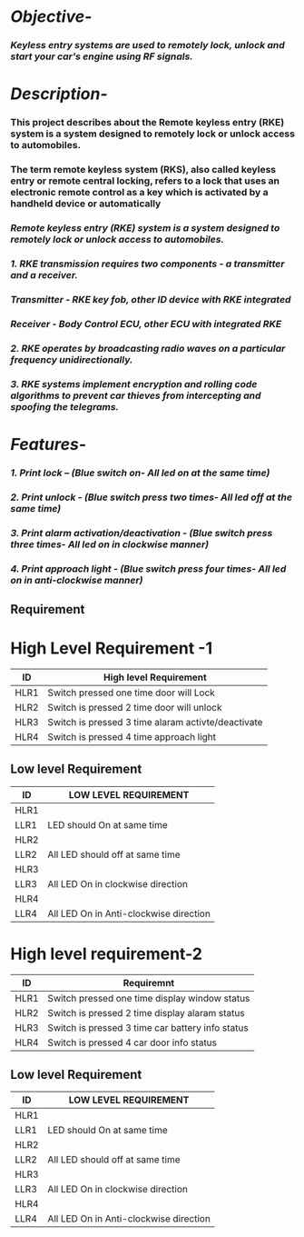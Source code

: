 # *Objective-*

### *Keyless entry systems are used to remotely lock, unlock and start your car's engine using RF signals.*

# *Description-*

### **This project describes about the Remote keyless entry (RKE) system is a system designed to remotely lock or unlock access to automobiles.** 

### **The term remote keyless system (RKS), also called keyless entry or remote central locking, refers to a lock that uses an electronic remote control as a key which is activated by a handheld device or automatically**

### *Remote keyless entry (RKE) system is a system designed to remotely lock or unlock access to automobiles.* 

### *1.	 RKE transmission requires two components - a transmitter and a receiver.* 
### *Transmitter - RKE key fob, other ID device with RKE integrated* 
### *Receiver - Body Control ECU, other ECU with integrated RKE* 
### *2.	 RKE operates by broadcasting radio waves on a particular frequency unidirectionally.* 
### *3.	RKE systems implement encryption and rolling code algorithms to prevent car thieves from intercepting and spoofing the telegrams.* 


# *Features-*

### *1. Print lock – (Blue switch on- All led on at the same time)*

### *2. Print unlock - (Blue switch press two times- All led off at the same time)*

### *3. Print alarm activation/deactivation - (Blue switch press three times- All led on in clockwise manner)*

### *4. Print approach light - (Blue switch press four times- All led on in anti-clockwise manner)*

## Requirement

# High Level Requirement -1

|ID|High level Requirement|
|---|---|
|HLR1| Switch pressed one time door will Lock|
|HLR2| Switch is pressed 2 time door will unlock|
|HLR3| Switch is pressed 3 time alaram activte/deactivate|
|HLR4| Switch is pressed 4 time approach light|

## Low level Requirement
|ID|LOW LEVEL REQUIREMENT|
|---|---|
|HLR1|
|LLR1|LED  should On at same time |
|HLR2|
|LLR2|All LED should off at same time|
|HLR3|
|LLR3|All LED On in clockwise direction|
|HLR4|
|LLR4|All LED On in Anti-clockwise direction|


# High level requirement-2
|ID|Requiremnt|
|---|---|
|HLR1| Switch pressed one time display window status|
|HLR2| Switch is pressed 2 time display alaram status|
|HLR3| Switch is pressed 3 time car battery info status|
|HLR4| Switch is pressed 4 car door info status |

## Low level Requirement
|ID|LOW LEVEL REQUIREMENT|
|---|---|
|HLR1|
|LLR1|LED  should On at same time |
|HLR2|
|LLR2|All LED should off at same time|
|HLR3|
|LLR3|All LED On in clockwise direction|
|HLR4|
|LLR4|All LED On in Anti-clockwise direction|







